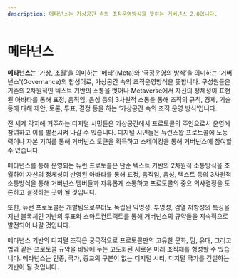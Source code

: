 ```yaml
---
description: 메타넌스는 가상공간 속의 조직운영방식을 뜻하는 거버넌스 2.0입니다.
---
```


# 메타넌스

**메타넌스**는 ‘가상, 초월’을 의미하는 ‘메타’(Meta)와 ‘국정운영의 방식’을 의미하는 ’거버넌스'(Governance)의 합성어로, 가상공간 속의 조직운영방식을 뜻합니다. 구성원들은 기존의 2차원적인 텍스트 기반의 소통을 벗어나 Metaverse에서 자신의 정체성이 표현된 아바타를 통해 표정, 움직임, 음성 등의 3차원적 소통을 통해 조직의 규칙, 경제, 기술 등에 대해 제안, 토론, 투표, 결정 등을 하는 ‘가상공간 속의 조직 운영 방식’입니다.

전 세계 각지에 거주하는 디지털 시민들은 가상공간에서 프로토콜의 주인으로서 운영에 참여하고 이를 발전시켜 나갈 수 있습니다. 디지털 시민들은 뉴런스왑 프로토콜에 노동력이나 자본 기여를 통해 거버넌스 토큰을 획득하고 스테이킹을 통해 거버넌스에 참여할 수 있습니다.

메타넌스를 통해 운영되는 뉴런 프로토콜은 단순 텍스트 기반의 2차원적 소통방식을 초월하여 자신의 정체성이 반영된 아바타를 통해 표정, 움직임, 음성, 텍스트 등의 3차원적 소통방식을 통해 거버넌스 멤버들과 자유롭게 소통하고 프로토콜의 중요 의사결정을 토론하고 결정하는 곳이 될 것입니다.

또한, 뉴런 프로토콜은 개발팀으로부터도 독립된 익명성, 투명성, 검열 저항성의 특징을 지닌 블록체인 기반의 투표와 스마트컨트랙트를 통해 거버넌스의 규약들을 지속적으로 발전되어 나갈 것입니다.

메타넌스 기반의 디지털 조직은 궁극적으로 프로토콜만의 고유한 문화, 밈, 유대, 그리고 법과 같은 프로토콜 규약을 바탕에 두는 고도화된 새로운 미래 조직체를 형성할 수 있습니다. 메타넌스는 인종, 국가, 종교의 구분이 없는 디지털 시티, 디지털 국가를 건설하는 기반이 될 것입니다.
